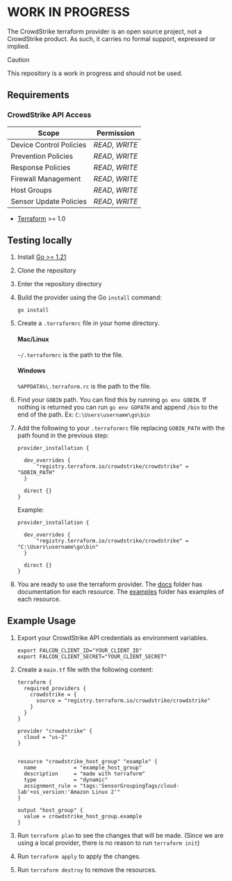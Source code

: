 # WORK IN PROGRESS

The CrowdStrike terraform provider is an open source project, not a CrowdStrike product. As such, it carries no formal support, expressed or implied.

> [!CAUTION]
> This repository is a work in progress and should not be used.


## Requirements

### CrowdStrike API Access
| Scope                   | Permission      |
|-------------------------|-----------------|
| Device Control Policies | *READ*, *WRITE* |
| Prevention Policies     | *READ*, *WRITE* |
| Response Policies       | *READ*, *WRITE* |
| Firewall Management     | *READ*, *WRITE* |
| Host Groups             | *READ*, *WRITE* |
| Sensor Update Policies  | *READ*, *WRITE* |


- [Terraform](https://developer.hashicorp.com/terraform/downloads) >= 1.0

## Testing locally

1. Install [Go >= 1.21](https://golang.org/doc/install)
1. Clone the repository
1. Enter the repository directory
1. Build the provider using the Go `install` command:
    ```shell
    go install
    ```
1. Create a `.terraformrc` file in your home directory. 

    #### Mac/Linux
    `~/.terraformrc` is the path to the file.

    #### Windows

    `%APPDATA%\.terraform.rc` is the path to the file.

1. Find your `GOBIN` path. You can find this by running `go env GOBIN`. If nothing is returned you can run `go env GOPATH` and append `/bin` to the end of the path. Ex: `C:\Users\username\go\bin`

1. Add the following to your `.terraformrc` file replacing `GOBIN_PATH` with the path found in the previous step:
    ```shell
    provider_installation {

      dev_overrides {
          "registry.terraform.io/crowdstrike/crowdstrike" = "GOBIN_PATH"
      }

      direct {}
    }
    ```

    Example:
    ```shell
    provider_installation {

      dev_overrides {
          "registry.terraform.io/crowdstrike/crowdstrike" = "C:\Users\username\go\bin"
      }

      direct {}
    }
    ```
1. You are ready to use the terraform provider. The [docs](./docs/) folder has documentation for each resource. The [examples](./examples/) folder has examples of each resource.


## Example Usage
1. Export your CrowdStrike API credentials as environment variables. 
    ```shell
    export FALCON_CLIENT_ID="YOUR_CLIENT_ID"
    export FALCON_CLIENT_SECRET="YOUR_CLIENT_SECRET"
    ```

1. Create a `main.tf` file with the following content:
    ```hcl
    terraform {
      required_providers {
        crowdstrike = {
          source = "registry.terraform.io/crowdstrike/crowdstrike"
        }
      }
    }

    provider "crowdstrike" {
      cloud = "us-2"
    }


    resource "crowdstrike_host_group" "example" {
      name            = "example_host_group"
      description     = "made with terraform"
      type            = "dynamic"
      assignment_rule = "tags:'SensorGroupingTags/cloud-lab'+os_version:'Amazon Linux 2'"
    }

    output "host_group" {
      value = crowdstrike_host_group.example
    }
    ```
1. Run `terraform plan` to see the changes that will be made. (Since we are using a local provider, there is no reason to run `terraform init`)
1. Run `terraform apply` to apply the changes.
1. Run `terraform destroy` to remove the resources.
